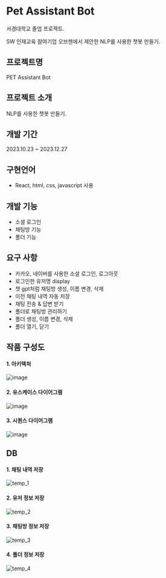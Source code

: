 # Pet Assistant Bot
서경대학교 졸업 프로젝트.

SW 인재교육 참여기업 오브젠에서 제안한 NLP를 사용한 챗봇 만들기.


## 프로젝트명
PET Assistant Bot

## 프로젝트 소개
NLP를 사용한 챗봇 만들기.

## 개발 기간
2023.10.23 ~ 2023.12.27

## 구현언어
- React, html, css, javascript 사용
 
## 개발 기능
- 소셜 로그인
- 채팅방 기능
- 폴더 기능
        
## 요구 사항
- 카카오, 네이버를 사용한 소셜 로그인, 로그아웃
- 로그인한 유저명 display
- 챗 gpt처럼 채팅방 생성, 이름 변경, 삭제
- 이전 채팅 내역 자동 저장
- 채팅 전송 & 답변 받기
- 폴더로 채팅방 관리하기
- 폴더 생성, 이름 변경, 삭제
- 폴더 열기, 닫기

                                      
## 작품 구성도
#### 1. 아키텍처
![image](https://github.com/LaiTial/Chat/assets/39575609/31af78f4-edd0-4ca0-a3b5-29a570b673c7)

#### 2. 유스케이스 다이어그램
![image](https://github.com/LaiTial/Chat/assets/39575609/4cb80c6d-0697-4bd1-8896-0c5cf69058cc)

#### 3. 시퀀스 다이어그램
![image](https://github.com/LaiTial/Chat/assets/39575609/9f99d684-9d58-45fd-94e7-1adbe7a88cc4)

## DB
#### 1. 채팅 내역 저장
![temp_1](https://github.com/LaiTial/Chat/assets/39575609/2d7c88b9-582a-4237-88ff-70b44a49fe01)
                                     
#### 2. 유저 정보 저장
![temp_2](https://github.com/LaiTial/Chat/assets/39575609/a111e790-4c08-4fda-8d72-8d29d16bd2e5)
                                  
#### 3. 채팅방 정보 저장
![temp_3](https://github.com/LaiTial/Chat/assets/39575609/e29164ca-78fa-4514-8370-c02a2d348103)
                              
#### 4. 폴더 정보 저장
![temp_4](https://github.com/LaiTial/Chat/assets/39575609/ae4c231d-d873-4359-bb8d-f4298411d2eb)
                   








